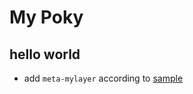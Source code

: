 # My Poky 

## hello world

- add `meta-mylayer` according to [sample](https://www.cnblogs.com/chegxy/p/14394333.html)

